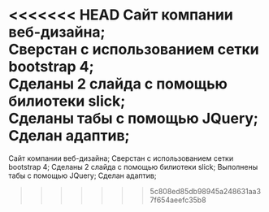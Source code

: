 <<<<<<< HEAD
Сайт компании веб-дизайна;  
Сверстан с использованием сетки bootstrap 4;  
Сделаны 2 слайда с помощью билиотеки slick;  
Сделаны табы с помощью JQuery;  
Сделан адаптив;  
=======
Сайт компании веб-дизайна;
Сверстан с использованием сетки bootstrap 4;
Сделаны 2 слайда с помощью билиотеки slick;
Выполнены табы с помощью JQuery;
Сделан адаптив;
>>>>>>> 5c808ed85db98945a248631aa37f654aeefc35b8
